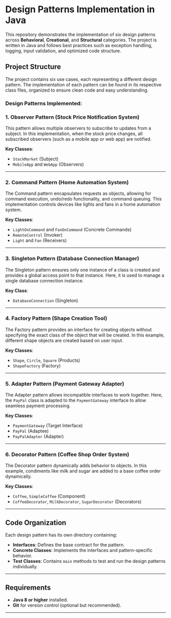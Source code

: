 # Design Patterns Implementation in Java

This repository demonstrates the implementation of six design patterns across **Behavioral**, **Creational**, and **Structural** categories. The project is written in Java and follows best practices such as exception handling, logging, input validation, and optimized code structure.

## Project Structure

The project contains six use cases, each representing a different design pattern. The implementation of each pattern can be found in its respective class files, organized to ensure clean code and easy understanding.

### Design Patterns Implemented:

### 1. Observer Pattern (Stock Price Notification System)

This pattern allows multiple observers to subscribe to updates from a subject. In this implementation, when the stock price changes, all subscribed observers (such as a mobile app or web app) are notified.

**Key Classes**:
- `StockMarket` (Subject)
- `MobileApp` and `WebApp` (Observers)

---

### 2. Command Pattern (Home Automation System)

The Command pattern encapsulates requests as objects, allowing for command execution, undo/redo functionality, and command queuing. This implementation controls devices like lights and fans in a home automation system.

**Key Classes**:
- `LightOnCommand` and `FanOnCommand` (Concrete Commands)
- `RemoteControl` (Invoker)
- `Light` and `Fan` (Receivers)

---

### 3. Singleton Pattern (Database Connection Manager)

The Singleton pattern ensures only one instance of a class is created and provides a global access point to that instance. Here, it is used to manage a single database connection instance.

**Key Class**:
- `DatabaseConnection` (Singleton)

---

### 4. Factory Pattern (Shape Creation Tool)

The Factory pattern provides an interface for creating objects without specifying the exact class of the object that will be created. In this example, different shape objects are created based on user input.

**Key Classes**:
- `Shape`, `Circle`, `Square` (Products)
- `ShapeFactory` (Factory)

---

### 5. Adapter Pattern (Payment Gateway Adapter)

The Adapter pattern allows incompatible interfaces to work together. Here, the `PayPal` class is adapted to the `PaymentGateway` interface to allow seamless payment processing.

**Key Classes**:
- `PaymentGateway` (Target Interface)
- `PayPal` (Adaptee)
- `PayPalAdapter` (Adapter)

---

### 6. Decorator Pattern (Coffee Shop Order System)

The Decorator pattern dynamically adds behavior to objects. In this example, condiments like milk and sugar are added to a base coffee order dynamically.

**Key Classes**:
- `Coffee`, `SimpleCoffee` (Component)
- `CoffeeDecorator`, `MilkDecorator`, `SugarDecorator` (Decorators)

---

## Code Organization

Each design pattern has its own directory containing:
- **Interfaces**: Defines the base contract for the pattern.
- **Concrete Classes**: Implements the interfaces and pattern-specific behavior.
- **Test Classes**: Contains `main` methods to test and run the design patterns individually.
  
---

## Requirements

- **Java 8 or higher** installed.
- **Git** for version control (optional but recommended).

---

